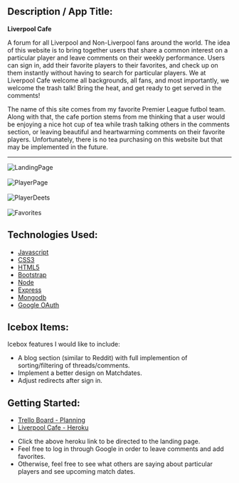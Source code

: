 <!-- Description -->

## Description / App Title:

**Liverpool Cafe**

A forum for all Liverpool and Non-Liverpool fans around the world.
The idea of this website is to bring together users that share a common interest on a particular player and leave comments on their weekly performance. Users can sign in, add their favorite players to their favorites, and check up on them instantly without having to search for particular players. We at Liverpool Cafe welcome all backgrounds, all fans, and most importantly, we welcome the trash talk! Bring the heat, and get ready to get served in the comments!

The name of this site comes from my favorite Premier League futbol team. Along with that, the cafe portion stems from me thinking that a user would be enjoying a nice hot cup of tea while trash talking others in the comments section, or leaving beautiful and heartwarming comments on their favorite players. Unfortunately, there is no tea purchasing on this website but that may be implemented in the future.

---

![LandingPage](https://i.imgur.com/0VWoNls.png) <br><br>
![PlayerPage](https://i.imgur.com/8iqjLhQ.png)<br><br>
![PlayerDeets](https://i.imgur.com/CxaUilE.png)<br><br>
![Favorites](https://i.imgur.com/2vEn3fz.png)

## Technologies Used:

- [Javascript](https://en.wikipedia.org/wiki/JavaScript)
- [CSS3](https://en.wikipedia.org/wiki/CSS)
- [HTML5](https://en.wikipedia.org/wiki/HTML5)
- [Bootstrap](https://getbootstrap.com/)
- [Node](https://nodejs.org/en/)
- [Express](https://expressjs.com/)
- [Mongodb](https://www.mongodb.com/)
- [Google OAuth](https://developers.google.com/identity/protocols/oauth2)

## Icebox Items:

Icebox features I would like to include:

- A blog section (similar to Reddit) with full implemention of sorting/filtering of threads/comments.
- Implement a better design on Matchdates.
- Adjust redirects after sign in.

## Getting Started:

- [Trello Board - Planning](https://trello.com/b/WkXsHhrY/liverpool-cafe)
- [Liverpool Cafe - Heroku](https://liverpool-cafe.herokuapp.com/)

* Click the above heroku link to be directed to the landing page.
* Feel free to log in through Google in order to leave comments and add favorites.
* Otherwise, feel free to see what others are saying about particular players and see upcoming match dates.
